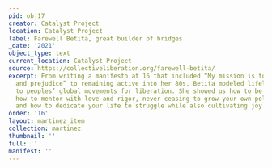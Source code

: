 ```yaml
---
pid: obj17
creator: Catalyst Project
location: Catalyst Project
label: Farewell Betita, great builder of bridges
_date: '2021'
object_type: text
current_location: Catalyst Project
source: https://collectiveliberation.org/farewell-betita/
excerpt: From writing a manifesto at 16 that included “My mission is to destroy hatred
  and prejudice” to remaining active into her 80s, Betita modeled lifelong commitment
  to peoples’ global movements for liberation. She showed us how to be a scholar-organizer;
  how to mentor with love and rigor, never ceasing to grow your own politics and understanding;
  and how to dedicate your life to struggle while also cultivating joy and hilarity.
order: '16'
layout: martinez_item
collection: martinez
thumbnail: ''
full: ''
manifest: ''
---
```

